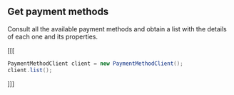 ## Get payment methods

Consult all the available payment methods and obtain a list with the details of each one and its properties.

[[[
```java
PaymentMethodClient client = new PaymentMethodClient();
client.list();

```
]]]
